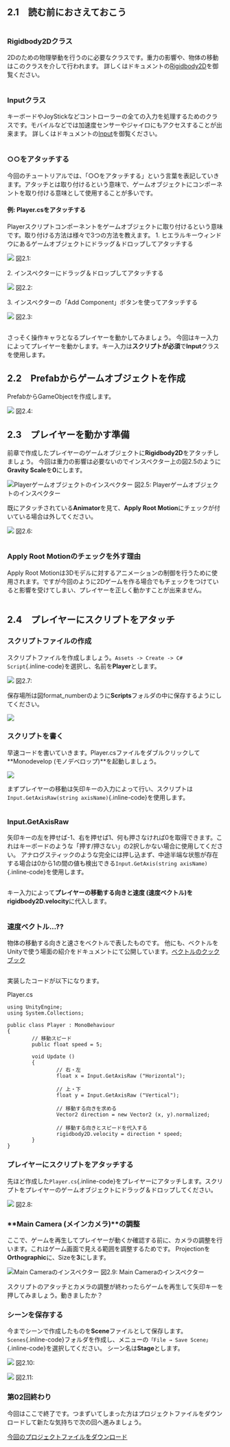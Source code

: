 <span id="h2-1"></span>2.1　読む前におさえておこう
--------------------------------------------------

<div class="column">

### <span id="column-6"></span>Rigidbody2Dクラス

2Dのための物理挙動を行うのに必要なクラスです。重力の影響や、物体の移動はこのクラスを介して行われます。
詳しくはドキュメントの[Rigidbody2D](//docs-jp.unity3d.com/Documentation/ScriptReference/Rigidbody2D.html)を御覧ください。

</div>

<div class="column">

### <span id="column-7"></span>Inputクラス

キーボードやJoyStickなどコントローラーの全ての入力を処理するためのクラスです。モバイルなどでは加速度センサーやジャイロにもアクセスすることが出来ます。
詳しくはドキュメントの[Input](//docs-jp.unity3d.com/Documentation/ScriptReference/Input.html)を御覧ください。

</div>

<div class="column">

### <span id="column-8"></span>○○をアタッチする

今回のチュートリアルでは、「○○をアタッチする」という言葉を表記していきます。アタッチとは取り付けるという意味で、ゲームオブジェクトにコンポーネントを取り付ける意味として使用することが多いです。
#### <span id="h2-1-0-1"></span>例: Player.csをアタッチする

Playerスクリプトコンポーネントをゲームオブジェクトに取り付けるという意味です。取り付ける方法は様々で3つの方法を教えます。
1.
ヒエラルキーウィンドウにあるゲームオブジェクトにドラッグ＆ドロップしてアタッチする
<div class="image">

![](wp-content/uploads/2d-shooting-game/game/images/02/script_attach_hierarchy.png)
図2.1:

</div>

2\. インスペクターにドラッグ＆ドロップしてアタッチする
<div class="image">

![](wp-content/uploads/2d-shooting-game/game/images/02/script_attach_inspector.png)
図2.2:

</div>

3\. インスペクターの「Add Component」ボタンを使ってアタッチする
<div class="image">

![](wp-content/uploads/2d-shooting-game/game/images/02/script_attach_add_component.png)
図2.3:

</div>

</div>

さっそく操作キャラとなるプレイヤーを動かしてみましょう。
今回はキー入力によってプレイヤーを動かします。キー入力は**スクリプトが必須**で**Input**クラスを使用します。

<span id="h2-2"></span>2.2　Prefabからゲームオブジェクトを作成
--------------------------------------------------------------

PrefabからGameObjectを作成します。

<div class="image">

![](wp-content/uploads/2d-shooting-game/game/images/02/drag_prefab.png)
図2.4:

</div>

<span id="h2-3"></span>2.3　プレイヤーを動かす準備
--------------------------------------------------

前章で作成したプレイヤーのゲームオブジェクトに**Rigidbody2D**をアタッチしましょう。
今回は重力の影響は必要ないのでインスペクター上の図2.5のように**Gravity
Scale**を**0**にします。

<div class="image">

![Playerゲームオブジェクトのインスペクター](wp-content/uploads/2d-shooting-game/game/images/02/rb2_gravity_zero.png)
図2.5: Playerゲームオブジェクトのインスペクター

</div>

既にアタッチされている**Animator**を見て、**Apply Root
Motion**にチェックが付いている場合は外してください。

<div class="image">

![](wp-content/uploads/2d-shooting-game/game/images/02/anim_root_motion.png)
図2.6:

</div>

<div class="column">

### <span id="column-9"></span>Apply Root Motionのチェックを外す理由

Apply Root
Motionは3Dモデルに対するアニメーションの制御を行うために使用されます。ですが今回のように2Dゲームを作る場合でもチェックをつけていると影響を受けてしまい、プレイヤーを正しく動かすことが出来ません。

</div>

<span id="h2-4"></span>2.4　プレイヤーにスクリプトをアタッチ
------------------------------------------------------------

### <span id="h2-4-1"></span>スクリプトファイルの作成

スクリプトファイルを作成しましょう。`Assets -> Create -> C# Script`{.inline-code}を選択し、名前を**Player**とします。

<div class="image">

![](wp-content/uploads/2d-shooting-game/game/images/02/create_script.png)
図2.7:

</div>

保存場所は図format\_numberのように**Scripts**フォルダの中に保存するようにしてください。

<div class="image">

![](wp-content/uploads/2d-shooting-game/game/images/02/create_player_cs.png)

</div>

### <span id="h2-4-2"></span>スクリプトを書く

早速コードを書いていきます。Player.csファイルをダブルクリックして**Monodevelop
(モノデベロップ)**を起動しましょう。

<div class="image">

![](wp-content/uploads/2d-shooting-game/game/images/02/monodevelop.png)

</div>

まずプレイヤーの移動は矢印キーの入力によって行い、スクリプトは`Input.GetAxisRaw(string axisName)`{.inline-code}を使用します。

<div class="column">

### <span id="column-10"></span>Input.GetAxisRaw

矢印キーの左を押せば-1、右を押せば1、何も押さなければ0を取得できます。これはキーボードのような「押す/押さない」の2択しかない場合に使用してください。
アナログスティックのような完全には押し込まず、中途半端な状態が存在する場合は0から1の間の値も検出できる`Input.GetAxis(string axisName)`{.inline-code}を使用します。

</div>

キー入力によって**プレイヤーの移動する向きと速度
(速度ベクトル)**を**rigidbody2D.velocity**に代入します。

<div class="column">

### <span id="column-11"></span>速度ベクトル...??

物体の移動する向きと速さをベクトルで表したものです。
他にも、ベクトルをUnityで使う場面の紹介をドキュメントにて公開しています。[ベクトルのクックブック](//docs-jp.unity3d.com/Documentation/Manual/VectorCookbook.html)

</div>

実装したコードが以下になります。

<div class="source-code">

Player.cs

``` {.source}
using UnityEngine;
using System.Collections;

public class Player : MonoBehaviour
{
        // 移動スピード
        public float speed = 5;

        void Update ()
        {
                // 右・左
                float x = Input.GetAxisRaw ("Horizontal");

                // 上・下
                float y = Input.GetAxisRaw ("Vertical");

                // 移動する向きを求める
                Vector2 direction = new Vector2 (x, y).normalized;

                // 移動する向きとスピードを代入する
                rigidbody2D.velocity = direction * speed;
        }
}
```

</div>

### <span id="h2-4-3"></span>プレイヤーにスクリプトをアタッチする

先ほど作成した`Player.cs`{.inline-code}をプレイヤーにアタッチします。スクリプトをプレイヤーのゲームオブジェクトにドラッグ＆ドロップしてください。

<div class="image">

![](wp-content/uploads/2d-shooting-game/game/images/02/script_attach_scene.png)
図2.8:

</div>

### <span id="h2-4-4"></span>**Main Camera (メインカメラ)**の調整

ここで、ゲームを再生してプレイヤーが動くか確認する前に、カメラの調整を行います。これはゲーム画面で見える範囲を調整するためです。
Projectionを**Orthographic**に、Sizeを**3**にします。

<div class="image">

![Main
Cameraのインスペクター](wp-content/uploads/2d-shooting-game/game/images/02/main_camera.png)
図2.9: Main Cameraのインスペクター

</div>

スクリプトのアタッチとカメラの調整が終わったらゲームを再生して矢印キーを押してみましょう。動きましたか？

### <span id="h2-4-5"></span>シーンを保存する

今までシーンで作成したものを**Scene**ファイルとして保存します。
`Scenes`{.inline-code}フォルダを作成し、メニューの`「File → Save Scene」`{.inline-code}を選択してください。
シーン名は**Stage**とします。

<div class="image">

![](wp-content/uploads/2d-shooting-game/game/images/02/save_scene_menu.png)
図2.10:

</div>

<div class="image">

![](wp-content/uploads/2d-shooting-game/game/images/02/saved_scene.png)
図2.11:

</div>

### 第02回終わり

今回はここで終了です。つまずいてしまった方はプロジェクトファイルをダウンロードして新たな気持ちで次の回へ進みましょう。

[今回のプロジェクトファイルをダウンロード](./project/game_02_ShootingGame.zip)
